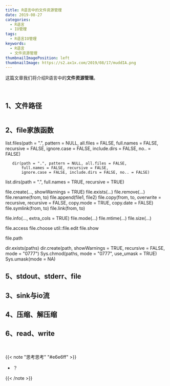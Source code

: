 ```yaml
---
title: R语言中的文件资源管理
date: 2019-08-27
categories:
  - R语言
  - IO管理
tags:
  - R语言IO管理
keywords:
  - R语言
  - 文件资源管理
thumbnailImagePosition: left
thumbnailImage: https://s2.ax1x.com/2019/08/17/muddIA.png
---
```


这篇文章我们将介绍R语言中的**文件资源管理**。

<!--more-->

<!-- toc -->


<br>

## 1、文件路径

```R

```

## 2、file家族函数

list.files(path = ".", pattern = NULL, all.files = FALSE,
           full.names = FALSE, recursive = FALSE,
           ignore.case = FALSE, include.dirs = FALSE, no.. = FALSE)

       dir(path = ".", pattern = NULL, all.files = FALSE,
           full.names = FALSE, recursive = FALSE,
           ignore.case = FALSE, include.dirs = FALSE, no.. = FALSE)

list.dirs(path = ".", full.names = TRUE, recursive = TRUE)

file.create(..., showWarnings = TRUE)
file.exists(...)
file.remove(...)
file.rename(from, to)
file.append(file1, file2)
file.copy(from, to, overwrite = recursive, recursive = FALSE,
          copy.mode = TRUE, copy.date = FALSE)
file.symlink(from, to)
file.link(from, to)

file.info(..., extra_cols = TRUE)
file.mode(...)
file.mtime(...)
file.size(...)

file.access
file.choose
util::file.edit 
file.show

file.path

dir.exists(paths)
dir.create(path, showWarnings = TRUE, recursive = FALSE, mode = "0777")
Sys.chmod(paths, mode = "0777", use_umask = TRUE)
Sys.umask(mode = NA)

## 5、stdout、stderr、file

## 3、sink与io流

## 4、压缩、解压缩

## 6、read、write

<br>

{{< note "思考思考" "#e6e6ff" >}}
- ？

{{< /note >}}

<br>
